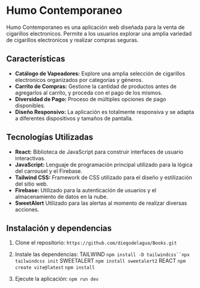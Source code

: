 # Humo Contemporaneo

Humo Contemporaneo es una aplicación web diseñada para la venta de cigarillos electronicos. Permite a los usuarios explorar una amplia variedad de cigarillos electronicos y realizar compras seguras.

## Características

- **Catálogo de Vapeadores:** Explore una amplia selección de cigarillos electronicos organizados por categorías y géneros.
- **Carrito de Compras:** Gestione la cantidad de productos antes de agregarlos al carrito, y proceda con el pago de los mismos.
- **Diversidad de Pago:** Proceso de múltiples opciones de pago disponibles.
- **Diseño Responsivo:** La aplicación es totalmente responsiva y se adapta a diferentes dispositivos y tamaños de pantalla.

## Tecnologías Utilizadas

- **React:** Biblioteca de JavaScript para construir interfaces de usuario interactivas.
- **JavaScript:** Lenguaje de programación principal utilizado para la lógica del carrousel y el Firebase.
- **Tailwind CSS:** Framework de CSS utilizado para el diseño y estilización del sitio web.
- **Firebase:** Utilizado para la autenticación de usuarios y el almacenamiento de datos en la nube.
- **SweetAlert** Utilizado para las alertas al momento de realizar diversas acciones.

## Instalación y dependencias

1. Clone el repositorio: `https://github.com/diegodelagua/Books.git`
2. Instale las dependencias: TAILWIND `npm install -D tailwindcss``npx tailwindcss init`
                             SWEETALERT `npm install sweetalert2`
                             REACT `npm create vite@latest` `npm install`

3. Ejecute la aplicación: `npm run dev`


